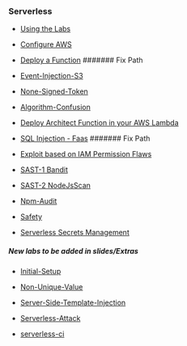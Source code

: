 ### Serverless

  * [Using the Labs](using-the-labs/README.md)

  * [Configure AWS](aws-configure/README.md)

  * [Deploy a Function](Deploy_a_Function/README.md)  ####### Fix Path

  * [Event-Injection-S3](Event-Injection-S3/README.md)

  * [None-Signed-Token](None-Signed-Token/README.md)

  * [Algorithm-Confusion](Algorithm-Confusion/README.md)
  
  * [Deploy Architect Function in your AWS Lambda](insecure-deployment/README.md)

  * [SQL Injection - Faas](SQL_Injection-Faas/README.md)   ####### Fix Path

  * [Exploit based on IAM Permission Flaws](Permission-Flaw/README.md)

  * [SAST-1 Bandit](Bandit/README.md)

  * [SAST-2 NodeJsScan](NodeJsScan/README.md)

  * [Npm-Audit](Npm-Audit/README.md)

  * [Safety](Safety/README.md)

  * [Serverless Secrets Management](Secrets-Management/README.md)





 
##### New labs to be added in slides/Extras

  * [Initial-Setup](Initial-Setup/README.md)

  * [Non-Unique-Value](Non-Unique-Value/README.md)

  * [Server-Side-Template-Injection](Server-Side-Template-Injection/README.md)

  * [Serverless-Attack](Serverless-Attack/README.md)

  * [serverless-ci](serverless-ci/README.md)
